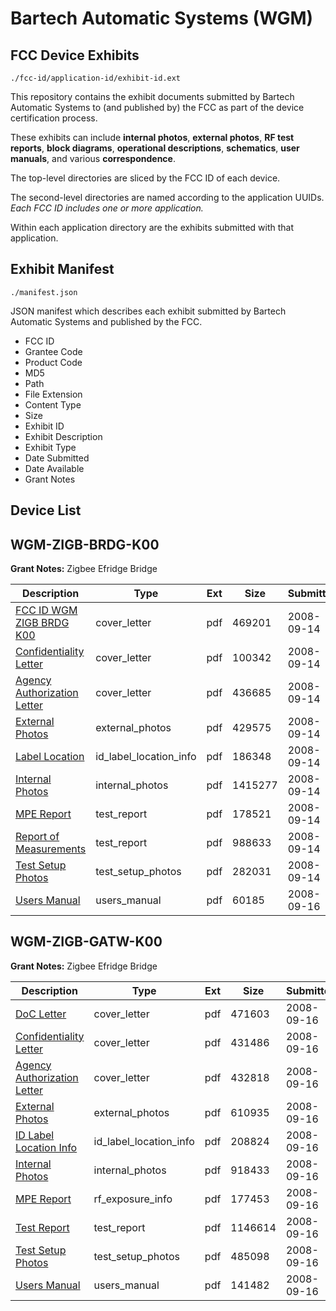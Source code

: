 # Bartech Automatic Systems (WGM)
## FCC Device Exhibits

```
./fcc-id/application-id/exhibit-id.ext
```

This repository contains the exhibit documents submitted by Bartech Automatic Systems to (and published by) the FCC as part of the device certification process.

These exhibits can include **internal photos**, **external photos**, **RF test reports**, **block diagrams**, **operational descriptions**, **schematics**, **user manuals**, and various **correspondence**.

The top-level directories are sliced by the FCC ID of each device.

The second-level directories are named according to the application UUIDs. *Each FCC ID includes one or more application.*

Within each application directory are the exhibits submitted with that application. 

## Exhibit Manifest

```
./manifest.json
```

JSON manifest which describes each exhibit submitted by Bartech Automatic Systems and published by the FCC.

- FCC ID
- Grantee Code
- Product Code
- MD5
- Path
- File Extension
- Content Type
- Size
- Exhibit ID
- Exhibit Description
- Exhibit Type
- Date Submitted
- Date Available
- Grant Notes

## Device List
## WGM-ZIGB-BRDG-K00
**Grant Notes:** Zigbee Efridge Bridge

| Description | Type | Ext | Size | Submitted | Available |
| ----------- | ---- | --- | ---- | --------- | --------- |
| [FCC ID WGM ZIGB BRDG K00](WGM-ZIGB-BRDG-K00/ed068ebf3088ba9e3416202ece5536a2/1000949.pdf) | cover_letter | pdf | 469201 | 2008-09-14 | 2008-09-16 |
| [Confidentiality Letter](WGM-ZIGB-BRDG-K00/ed068ebf3088ba9e3416202ece5536a2/1000950.pdf) | cover_letter | pdf | 100342 | 2008-09-14 | 2008-09-16 |
| [Agency Authorization Letter](WGM-ZIGB-BRDG-K00/ed068ebf3088ba9e3416202ece5536a2/1000951.pdf) | cover_letter | pdf | 436685 | 2008-09-14 | 2008-09-16 |
| [External Photos](WGM-ZIGB-BRDG-K00/ed068ebf3088ba9e3416202ece5536a2/1000952.pdf) | external_photos | pdf | 429575 | 2008-09-14 | 2008-09-16 |
| [Label Location](WGM-ZIGB-BRDG-K00/ed068ebf3088ba9e3416202ece5536a2/1000954.pdf) | id_label_location_info | pdf | 186348 | 2008-09-14 | 2008-09-16 |
| [Internal Photos](WGM-ZIGB-BRDG-K00/ed068ebf3088ba9e3416202ece5536a2/1000953.pdf) | internal_photos | pdf | 1415277 | 2008-09-14 | 2008-09-16 |
| [MPE Report](WGM-ZIGB-BRDG-K00/ed068ebf3088ba9e3416202ece5536a2/1000957.pdf) | test_report | pdf | 178521 | 2008-09-14 | 2008-09-16 |
| [Report of Measurements](WGM-ZIGB-BRDG-K00/ed068ebf3088ba9e3416202ece5536a2/1000958.pdf) | test_report | pdf | 988633 | 2008-09-14 | 2008-09-16 |
| [Test Setup Photos](WGM-ZIGB-BRDG-K00/ed068ebf3088ba9e3416202ece5536a2/1000959.pdf) | test_setup_photos | pdf | 282031 | 2008-09-14 | 2008-09-16 |
| [Users Manual](WGM-ZIGB-BRDG-K00/ed068ebf3088ba9e3416202ece5536a2/1001332.pdf) | users_manual | pdf | 60185 | 2008-09-16 | 2008-09-16 |
## WGM-ZIGB-GATW-K00
**Grant Notes:** Zigbee Efridge Bridge

| Description | Type | Ext | Size | Submitted | Available |
| ----------- | ---- | --- | ---- | --------- | --------- |
| [DoC Letter](WGM-ZIGB-GATW-K00/fe11a6a3be425673d40b1cba55d39c2c/1001361.pdf) | cover_letter | pdf | 471603 | 2008-09-16 | 2008-09-16 |
| [Confidentiality Letter](WGM-ZIGB-GATW-K00/fe11a6a3be425673d40b1cba55d39c2c/1001362.pdf) | cover_letter | pdf | 431486 | 2008-09-16 | 2008-09-16 |
| [Agency Authorization Letter](WGM-ZIGB-GATW-K00/fe11a6a3be425673d40b1cba55d39c2c/1001363.pdf) | cover_letter | pdf | 432818 | 2008-09-16 | 2008-09-16 |
| [External Photos](WGM-ZIGB-GATW-K00/fe11a6a3be425673d40b1cba55d39c2c/1001364.pdf) | external_photos | pdf | 610935 | 2008-09-16 | 2008-09-16 |
| [ID Label Location Info](WGM-ZIGB-GATW-K00/fe11a6a3be425673d40b1cba55d39c2c/1001365.pdf) | id_label_location_info | pdf | 208824 | 2008-09-16 | 2008-09-16 |
| [Internal Photos](WGM-ZIGB-GATW-K00/fe11a6a3be425673d40b1cba55d39c2c/1001366.pdf) | internal_photos | pdf | 918433 | 2008-09-16 | 2008-09-16 |
| [MPE Report](WGM-ZIGB-GATW-K00/fe11a6a3be425673d40b1cba55d39c2c/1001370.pdf) | rf_exposure_info | pdf | 177453 | 2008-09-16 | 2008-09-16 |
| [Test Report](WGM-ZIGB-GATW-K00/fe11a6a3be425673d40b1cba55d39c2c/1001369.pdf) | test_report | pdf | 1146614 | 2008-09-16 | 2008-09-16 |
| [Test Setup Photos](WGM-ZIGB-GATW-K00/fe11a6a3be425673d40b1cba55d39c2c/1001371.pdf) | test_setup_photos | pdf | 485098 | 2008-09-16 | 2008-09-16 |
| [Users Manual](WGM-ZIGB-GATW-K00/fe11a6a3be425673d40b1cba55d39c2c/1001372.pdf) | users_manual | pdf | 141482 | 2008-09-16 | 2008-09-16 |
